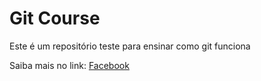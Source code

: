 # Git Course

Este é um repositório teste para ensinar como git funciona

Saiba mais no link: [Facebook](https://facebook.com.br)

